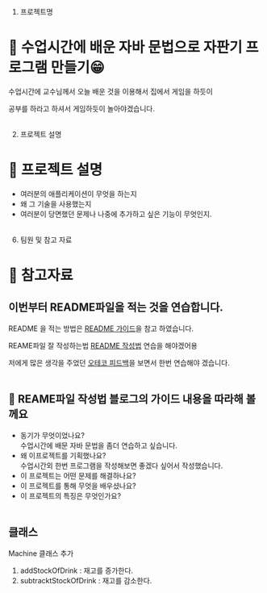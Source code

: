 1. 프로젝트명

# 📌 수업시간에 배운 자바 문법으로 자판기 프로그램 만들기😁

수업시간에 교수님께서 오늘 배운 것을 이용해서 집에서 게임을 하듯이

공부를 하라고 하셔서 게임하듯이 놀아야겠습니다.<br><br>

2. 프로젝트 설명

# 📌 프로젝트 설명

- 여러분의 애플리케이션이 무엇을 하는지 <br>
- 왜 그 기술을 사용했는지 <br>
- 여러분이 당면했던 문제나 나중에 추가하고 싶은 기능이 무엇인지. <br><br>

6. 팀원 및 참고 자료

# 📌 참고자료

## 이번부터 README파일을 적는 것을 연습합니다.

README 을 적는 방법은 [README 가이드](https://github.com/RichardLitt/standard-readme/blob/master/spec.md#title)을 참고 하였습니다.

REAME파일 잘 작성하는법 [README 작성법](https://www.freecodecamp.org/korean/news/gisheobeu-peurojegteue-rideumi-paileul-jal-jagseonghaneun-bangbeob/) 연습을 해야겠어용<br>

저에게 많은 생각을 주었던 [오테코 피드백](https://blog.naver.com/dmdrk1414/222886640283)을 보면서 한번 연습해야 겠습니다.<br><br>

## 📌 REAME파일 작성법 블로그의 가이드 내용을 따라해 볼께요

- 동기가 무엇이었나요? <br>
  수업시간에 배문 자바 문법을 좀더 연습하고 싶습니다.
- 왜 이프로젝트를 기획했나요? <br>
  수업시간외 한번 프로그램을 작성해보면 좋겠다 싶어서 작성했습니다.
- 이 프로젝트는 어떤 문제를 해결하나요? <br>
- 이 프로젝트를 통해 무엇을 배우셨나요? <br>
- 이 프로젝트의 특징은 무엇인가요?<br><br>

## 클래스

Machine 클래스 추가 <br>

1. addStockOfDrink : 재고를 증가한다.<br>
2. subtracktStockOfDrink : 재고를 감소한다.<br>

